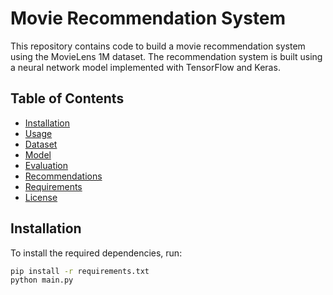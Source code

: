 # Movie Recommendation System

This repository contains code to build a movie recommendation system using the MovieLens 1M dataset. The recommendation system is built using a neural network model implemented with TensorFlow and Keras.

## Table of Contents

- [Installation](#installation)
- [Usage](#usage)
- [Dataset](#dataset)
- [Model](#model)
- [Evaluation](#evaluation)
- [Recommendations](#recommendations)
- [Requirements](#requirements)
- [License](#license)

## Installation

To install the required dependencies, run:

```bash
pip install -r requirements.txt
python main.py
